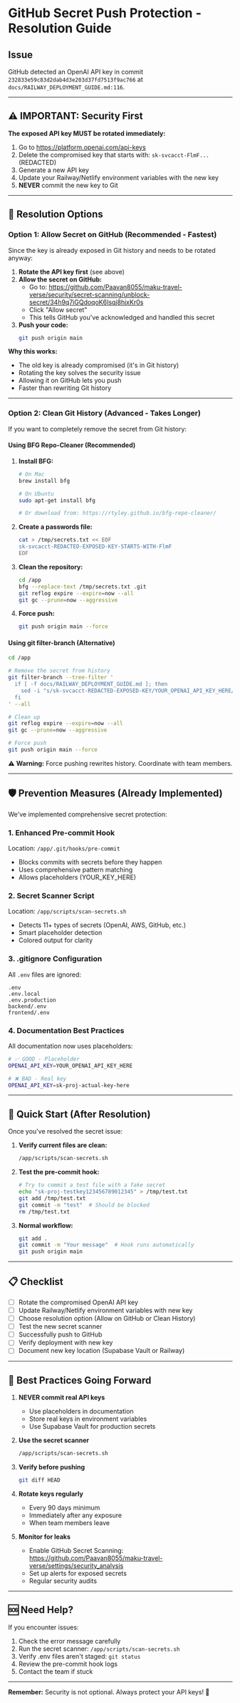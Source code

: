 # GitHub Secret Push Protection - Resolution Guide

## Issue
GitHub detected an OpenAI API key in commit `232833e59c83d2dab4d3e203d37fd7513f9ac766` at `docs/RAILWAY_DEPLOYMENT_GUIDE.md:116`.

---

## ⚠️ IMPORTANT: Security First

**The exposed API key MUST be rotated immediately:**
1. Go to https://platform.openai.com/api-keys
2. Delete the compromised key that starts with: `sk-svcacct-FlmF...` (REDACTED)
3. Generate a new API key
4. Update your Railway/Netlify environment variables with the new key
5. **NEVER** commit the new key to Git

---

## 🔧 Resolution Options

### Option 1: Allow Secret on GitHub (Recommended - Fastest)

Since the key is already exposed in Git history and needs to be rotated anyway:

1. **Rotate the API key first** (see above)
2. **Allow the secret on GitHub:**
   - Go to: https://github.com/Paavan8055/maku-travel-verse/security/secret-scanning/unblock-secret/34h9q7iGQdoqoK6Isqj8hjxKr0s
   - Click "Allow secret"
   - This tells GitHub you've acknowledged and handled this secret
3. **Push your code:**
   ```bash
   git push origin main
   ```

**Why this works:**
- The old key is already compromised (it's in Git history)
- Rotating the key solves the security issue
- Allowing it on GitHub lets you push
- Faster than rewriting Git history

---

### Option 2: Clean Git History (Advanced - Takes Longer)

If you want to completely remove the secret from Git history:

#### Using BFG Repo-Cleaner (Recommended)

1. **Install BFG:**
   ```bash
   # On Mac
   brew install bfg
   
   # On Ubuntu
   sudo apt-get install bfg
   
   # Or download from: https://rtyley.github.io/bfg-repo-cleaner/
   ```

2. **Create a passwords file:**
   ```bash
   cat > /tmp/secrets.txt << EOF
   sk-svcacct-REDACTED-EXPOSED-KEY-STARTS-WITH-FlmF
   EOF
   ```

3. **Clean the repository:**
   ```bash
   cd /app
   bfg --replace-text /tmp/secrets.txt .git
   git reflog expire --expire=now --all
   git gc --prune=now --aggressive
   ```

4. **Force push:**
   ```bash
   git push origin main --force
   ```

#### Using git filter-branch (Alternative)

```bash
cd /app

# Remove the secret from history
git filter-branch --tree-filter '
  if [ -f docs/RAILWAY_DEPLOYMENT_GUIDE.md ]; then
    sed -i "s/sk-svcacct-REDACTED-EXPOSED-KEY/YOUR_OPENAI_API_KEY_HERE/g" docs/RAILWAY_DEPLOYMENT_GUIDE.md
  fi
' --all

# Clean up
git reflog expire --expire=now --all
git gc --prune=now --aggressive

# Force push
git push origin main --force
```

⚠️ **Warning:** Force pushing rewrites history. Coordinate with team members.

---

## 🛡️ Prevention Measures (Already Implemented)

We've implemented comprehensive secret protection:

### 1. Enhanced Pre-commit Hook
Location: `/app/.git/hooks/pre-commit`
- Blocks commits with secrets before they happen
- Uses comprehensive pattern matching
- Allows placeholders (YOUR_KEY_HERE)

### 2. Secret Scanner Script
Location: `/app/scripts/scan-secrets.sh`
- Detects 11+ types of secrets (OpenAI, AWS, GitHub, etc.)
- Smart placeholder detection
- Colored output for clarity

### 3. .gitignore Configuration
All `.env` files are ignored:
```
.env
.env.local
.env.production
backend/.env
frontend/.env
```

### 4. Documentation Best Practices
All documentation now uses placeholders:
```bash
# ✅ GOOD - Placeholder
OPENAI_API_KEY=YOUR_OPENAI_API_KEY_HERE

# ❌ BAD - Real key
OPENAI_API_KEY=sk-proj-actual-key-here
```

---

## 🚀 Quick Start (After Resolution)

Once you've resolved the secret issue:

1. **Verify current files are clean:**
   ```bash
   /app/scripts/scan-secrets.sh
   ```

2. **Test the pre-commit hook:**
   ```bash
   # Try to commit a test file with a fake secret
   echo "sk-proj-testkey123456789012345" > /tmp/test.txt
   git add /tmp/test.txt
   git commit -m "test"  # Should be blocked
   rm /tmp/test.txt
   ```

3. **Normal workflow:**
   ```bash
   git add .
   git commit -m "Your message"  # Hook runs automatically
   git push origin main
   ```

---

## 📋 Checklist

- [ ] Rotate the compromised OpenAI API key
- [ ] Update Railway/Netlify environment variables with new key
- [ ] Choose resolution option (Allow on GitHub or Clean History)
- [ ] Test the new secret scanner
- [ ] Successfully push to GitHub
- [ ] Verify deployment with new key
- [ ] Document new key location (Supabase Vault or Railway)

---

## 🔐 Best Practices Going Forward

1. **NEVER commit real API keys**
   - Use placeholders in documentation
   - Store real keys in environment variables
   - Use Supabase Vault for production secrets

2. **Use the secret scanner**
   ```bash
   /app/scripts/scan-secrets.sh
   ```

3. **Verify before pushing**
   ```bash
   git diff HEAD
   ```

4. **Rotate keys regularly**
   - Every 90 days minimum
   - Immediately after any exposure
   - When team members leave

5. **Monitor for leaks**
   - Enable GitHub Secret Scanning: https://github.com/Paavan8055/maku-travel-verse/settings/security_analysis
   - Set up alerts for exposed secrets
   - Regular security audits

---

## 🆘 Need Help?

If you encounter issues:

1. Check the error message carefully
2. Run the secret scanner: `/app/scripts/scan-secrets.sh`
3. Verify .env files aren't staged: `git status`
4. Review the pre-commit hook logs
5. Contact the team if stuck

---

**Remember:** Security is not optional. Always protect your API keys! 🔐

